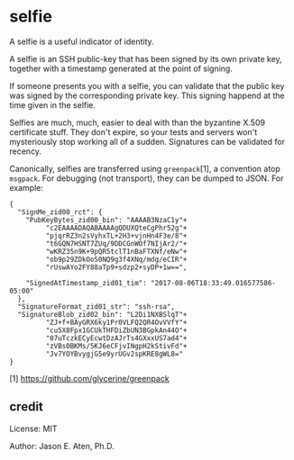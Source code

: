 selfie
========

A selfie is a useful indicator of identity.

A selfie is an SSH public-key that has been signed
by its own private key, together with a timestamp
generated at the point of signing.

If someone presents you with a selfie,
you can validate that the public key was signed
by the corresponding private key. This
signing happend at the time given in the selfie.

Selfies are much, much, easier to deal with
than the byzantine X.509 certificate stuff.
They don't expire, so your tests and servers won't
mysteriously stop working all of a sudden.
Signatures can be validated for recency.

Canonically, selfies are transferred using
`greenpack`[1], a convention atop `msgpack`.
For debugging (not transport),
they can be dumped to JSON. For example:

~~~
{
  "SignMe_zid00_rct": {
    "PubKeyBytes_zid00_bin": "AAAAB3NzaC1y"+
         "c2EAAAADAQABAAAAgQDUXQteCgPhr52g"+
         "pjqrRZ3n2sVyhxTL+2H3+vjnHn4F3e/8"+
         "t6GQN7HSNT7ZUq/9DDCGnWOf7NIjAr2/"+
         "wKRZ35n9K+9pQR5tclT1nBaFTXNf/eNw"+
         "ob9p29ZDkOoS0NQ9g3f4XNq/mdg/eCIR"+
         "rUswAYo2FY88aTp9+sdzp2+syDP+1w==",
         
    "SignedAtTimestamp_zid01_tim": "2017-08-06T18:33:49.016577586-05:00"
  },
  "SignatureFormat_zid01_str": "ssh-rsa",
  "SignatureBlob_zid02_bin": "L2Di1NXBSlqT"+
         "ZJ+f+BAyGRX6ky1Pr0VLFQ2QR4OvVVfY"+
         "cu5X8Fpx1GCUkTHFDiZbUN3BGpkAn44O"+
         "07uTczkECyEcwtDzAJrTs4GXxxUS7ad4"+
         "zVBs0BKMs/5KJ6eCFjvINgpH2kStivFd"+
         "Jv7YOYBvygjG5e9yrUGv2spKRE8gWL8="
}
~~~

[1] https://github.com/glycerine/greenpack

credit
------
License: MIT

Author: Jason E. Aten, Ph.D.
